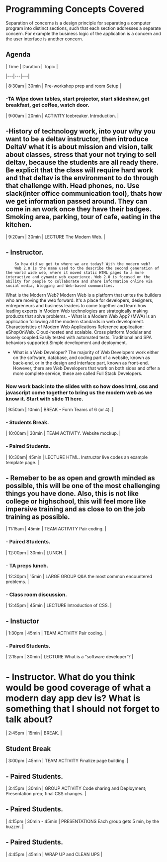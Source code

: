 # Programming Concepts Covered
Separation of concerns is a design principle for separating a computer program into distinct sections, such that each section addresses a separate concern. For example the business logic of the application is a concern and the user interface is another concern.

## Agenda

| Time  | Duration  | Topic  |

|---|---|---|

| 8:30am | 30min | Pre-workshop prep and room Setup |

###    -TA Wipe down tables, start projector, start slideshow, get breakfast, get coffee, watch door.

| 9:00am | 20min | ACTIVITY Icebreaker. Introduction.  |

##    -History of technology work, into your why you want to be a deltav instructor, then introduce DeltaV what it is about mission and vision, talk about classes, stress that your not trying to sell deltav, because the students are all ready there. Be explicit that the class will require hard work and that deltav is the environment to do through that challenge with.  Head phones, no. Use slack(inter office communication tool), thats how we get information passed around. They can come in an work once they have their badges. Smoking area, parking, tour of cafe, eating in the kitchen.

| 9:20am | 30min | LECTURE The Modern Web.  |
## - Instructor.
        So how did we get to where we are today? With the modern web? 
        Web 2.0 is the name used to the describe the second generation of the world wide web, where it moved static HTML pages to a more interactive and dynamic web experience. Web 2.0 is focused on the ability for people to collaborate and share information online via social media, blogging and Web-based communities.
   What is the Modern Web?                                                                        Modern Web is a platform that unites the builders who are moving the web                    forward. It's a place for developers, designers, entrepreneurs and business leaders         to come together and learn how leading experts in Modern Web technologies are               strategically making products that solve problems.                                      -  What is a Modern Web App?                                                                   (MWA) is an application following all the modern standards in web development.              Characteristics of Modern Web Applications Reference application: eShopOnWeb.               Cloud-hosted and scalable.                                                                  Cross platform.Modular and loosely coupled.Easily tested with automated tests. 
      Traditional and SPA behaviors supported.Simple development and deployment.             
   -  What is a Web Developer?                                                                    The majority of Web Developers work either on the software, database, and coding            part of a website, known as back-end, or in the design and interface part, known as         front-end. However, there are Web Developers that work on both sides and offer a            more complete service, these are called Full Stack Developers. 
###  Now work back into the slides with so how does html, css and javascript come together to bring us the modern web as we know it. Start with slide 11 here.


| 9:50am | 10min | BREAK - Form Teams of 6 (or 4). |

###    -  Students Break.

| 10:00am | 30min | TEAM ACTIVITY. Website mockup.  |

###    -  Paired Students.  

| 10:30am| 45min | LECTURE HTML. Instructor live codes an example template page. |

##     - Remeber to be as open and growth minded as possible, this will be one of the most              challenging things you have done. Also, this is not like college or highschool, this           will feel more like impersive training and as close to on the job training as                  possible.  

| 11:15am | 45min | TEAM ACTIVITY Pair coding.  |

###    - Paired Students.  
 
| 12:00pm | 30min | LUNCH. |

 ###   - TA preps lunch. 

| 12:30pm | 15min | LARGE GROUP Q&A the most common encountered problems.  |

 ###   - Class room discussion.

| 12:45pm | 45min | LECTURE  Introduction of CSS.  |

 ##   - Instuctor  

| 1:30pm  | 45min | TEAM ACTIVITY  Pair coding.  |

###  - Paired Students.

| 2:15pm | 30min | LECTURE What is a “software developer”?  |

#  - Instructor. What do you think would be good coverage of what a modern day app dev is?          What is something that I should not forget to talk about?

| 2:45pm | 15min | BREAK.  |

##   Student Break

| 3:00pm | 45min | TEAM ACTIVITY Finalize page building.   |

## - Paired Students.

| 3:45pm | 30min | GROUP ACTIVITY Code sharing and Deployment; Presentation prep; final CSS changes. |

## - Paired Students.

| 4:15pm | 30min - 45min | PRESENTATIONS Each group gets 5 min, by the buzzer.  |

## - Paired Students.

| 4:45pm | 45min | WRAP UP and CLEAN UPS |